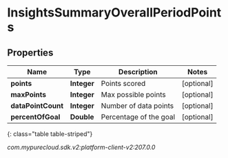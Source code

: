 # InsightsSummaryOverallPeriodPoints


## Properties

| Name | Type | Description | Notes |
| ------------ | ------------- | ------------- | ------------- |
| **points** | **Integer** | Points scored |  [optional] |
| **maxPoints** | **Integer** | Max possible points |  [optional] |
| **dataPointCount** | **Integer** | Number of data points |  [optional] |
| **percentOfGoal** | **Double** | Percentage of the goal |  [optional] |
{: class="table table-striped"}




_com.mypurecloud.sdk.v2:platform-client-v2:207.0.0_
